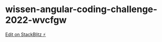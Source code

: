 # wissen-angular-coding-challenge-2022-wvcfgw

[Edit on StackBlitz ⚡️](https://stackblitz.com/edit/wissen-angular-coding-challenge-2022-wvcfgw)